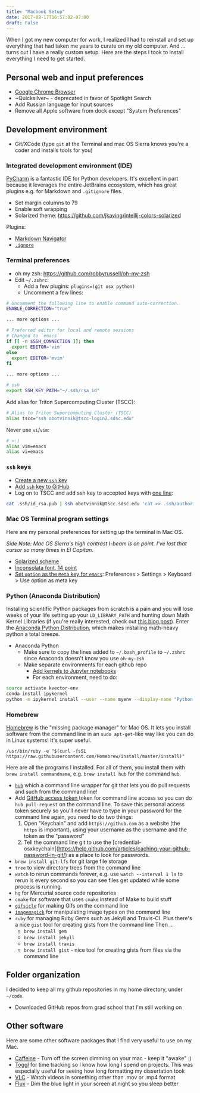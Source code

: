 ```yaml
---
title: "Macbook Setup"
date: 2017-08-17T16:57:02-07:00
draft: False
---
```


When I got my new computer for work, I realized I had to reinstall and set up
everything that had taken me years to curate on my old computer. And ... turns
out I have a really custom setup. Here are the steps I took to install
everything I need to get started.

## Personal web and input preferences

- [Google Chrome Browser](https://www.google.com/chrome/browser/desktop/index.html)
- ~Quicksilver~ - deprecated in favor of Spotlight Search
- Add Russian language for input sources
- Remove all Apple software from dock except "System Preferences"

## Development environment

- Git/XCode (type `git` at the Terminal and mac OS Sierra knows you're a coder
  and installs tools for you)

### Integrated development environment (IDE)

[PyCharm](https://www.jetbrains.com/pycharm/) is a fantastic IDE for Python
developers. It's excellent in part because it leverages the entire JetBrains
ecosystem, which has great plugins e.g. for Markdown and `.gitignore` files.

- Set margin columns to 79
- Enable soft wrapping
- Solarized theme: https://github.com/jkaving/intellij-colors-solarized

Plugins:
- [Markdown Navigator](https://vladsch.com/product/markdown-navigator)
- [`.ignore`](https://plugins.jetbrains.com/plugin/7495--ignore)


### Terminal preferences

- oh my zsh: https://github.com/robbyrussell/oh-my-zsh
- Edit `~/.zshrc`:
  - Add a few plugins: `plugins=(git osx python)`
  - Uncomment a few lines:
```zsh
# Uncomment the following line to enable command auto-correction.
ENABLE_CORRECTION="true"

... more options ...

# Preferred editor for local and remote sessions
# Changed to `emacs`
if [[ -n $SSH_CONNECTION ]]; then
  export EDITOR='vim'
else
  export EDITOR='mvim'
fi

... more options ...

# ssh
export SSH_KEY_PATH="~/.ssh/rsa_id" 
```

Add alias for Triton Supercomputing Cluster (TSCC):

```zsh
# Alias to Triton Supercomputing Cluster (TSCC)
alias tscc="ssh obotvinnik@tscc-login2.sdsc.edu"
```

Never use `vi`/`vim`:

```zsh
# >:)
alias vim=emacs
alias vi=emacs
```

### `ssh` keys

- [Create a new `ssh` key](https://help.github.com/articles/generating-a-new-ssh-key-and-adding-it-to-the-ssh-agent/)
- [Add `ssh` key to GitHub](https://help.github.com/articles/adding-a-new-ssh-key-to-your-github-account/)
- Log on to TSCC and add ssh key to accepted keys with
[one line](http://www.linuxproblem.org/art_9.html):

```bash
cat .ssh/id_rsa.pub | ssh obotvinnik@tscc.sdsc.edu 'cat >> .ssh/authorized_keys'
```

### Mac OS Terminal program settings
Here are my personal preferences for setting up the terminal in Mac OS.

*Side
Note: Mac OS Sierra's high contrast I-beam is on point. I've lost that cursor
so many times in El Capitan.*

- [Solarized scheme](https://github.com/tomislav/osx-terminal.app-colors-solarized)
- [Inconsolata font, 14 point](https://fonts.google.com/specimen/Inconsolata)
- [Set `option` as the `Meta` key for `emacs`](https://www.emacswiki.org/emacs/EmacsForMacOS#toc21): Preferences > Settings > Keyboard > Use option as meta key

### Python (Anaconda Distribution)

Installing scientific Python packages from scratch is a pain and you will lose
weeks of your life setting up your `LD_LIBRARY_PATH` and hunting down Math
Kernel Libraries (if you're really interested, check out
[this blog post](http://alexsavio.github.io/numpy_scipy_mkl.html)). Enter the
[Anaconda Python Distribution](https://www.continuum.io/downloads), which makes
installing math-heavy python a total breeze.

- Anaconda Python
  - Make sure to copy the lines added to `~/.bash_profile` to `~/.zshrc` since Anaconda doesn't know you use `oh-my-zsh`
  - Make separate environments for each github repo
    - [Add kernels to Jupyter notebooks](https://ipython.readthedocs.io/en/latest/install/kernel_install.html)
    - For each environment, need to do:
```bash
source activate kvector-env
conda install ipykernel
python -m ipykernel install --user --name myenv --display-name "Python 3.6 (kvector-env)"
```
### Homebrew

[Homebrew](https://brew.sh/) is the "missing package manager" for Mac OS. It
lets you install software from the command line in an `sudo apt-get`-like way
like you can do in Linux systems! It's super useful.

```
/usr/bin/ruby -e "$(curl -fsSL https://raw.githubusercontent.com/Homebrew/install/master/install)"
```

Here are all the programs I installed. For all of them, you install them with
`brew install commandname`, e.g. `brew install hub` for the command `hub`.

- [`hub`](https://hub.github.com/) which a command line wrapper for git that
  lets you do pull requests and such from the command line!
- Add
  [GitHub access token ](https://help.github.com/articles/creating-a-personal-access-token-for-the-command-line/)token
  for command line access so you can do `hub pull-request` on the command line.
  To save this personal access token securely so you'll never have to type in
  your password for the command line again, you need to do two things:
  1. Open "Keychain" and add `https://github.com` as a website (the `https` is
     important), using your username as the username and the token as the
     "password"
  2. Tell the command line git to use the
     [credential-osxkeychain[(https://help.github.com/articles/caching-your-github-password-in-git/)
     as a place to look for passwords.
- `brew install git-lfs` for git large file storage
- `tree` to view directory trees from the command line
- `watch` to rerun commands forever, e.g. use `watch --interval 1 ls` to
rerun ls every second so you can see files get updated while some process
is running.
- `hg` for Mercurial source code repositories
- `cmake` for software that uses `cmake` instead of Make to build stuff
- [`gifsicle`](https://www.lcdf.org/gifsicle/) for making Gifs on the command line
- [`imagemagick`](https://www.imagemagick.org/script/index.php) for
manipulating image types on the command line
- `ruby` for managing Ruby Gems such as Jekyll and Travis-CI. Plus there's a
  nice `gist` tool for creating gists from the command line Then ...
    - `brew install gem`
    - `brew install jekyll`
    - `brew install travis`
  - `brew install gist` - nice tool for creating gists from files via the
    command line

## Folder organization

I decided to keep all my github repositories in my home directory, under `~/code`.

- Downloaded GitHub repos from grad school that I'm still working on

## Other software
Here are some other software packages that I find very useful to use on my Mac.

- [Caffeine](http://lightheadsw.com/caffeine/) - Turn off the screen dimming on
  your mac - keep it "awake" :)
- [Toggl](https://www.toggl.com) for time tracking so I know how long I spend on projects. This was especially useful for seeing how long formatting my dissertation took
- [VLC](http://www.videolan.org/vlc/index.html) - Watch videos in something
  other than .mov or .mp4 format
- [Flux](https://justgetflux.com/) - Dim the blue light in your screen at night
  so you sleep better